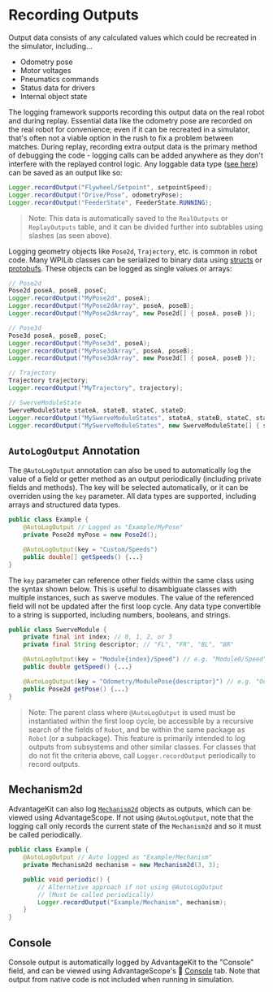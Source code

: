 # Recording Outputs

Output data consists of any calculated values which could be recreated in the simulator, including...

- Odometry pose
- Motor voltages
- Pneumatics commands
- Status data for drivers
- Internal object state

The logging framework supports recording this output data on the real robot and during replay. Essential data like the odometry pose are recorded on the real robot for convenience; even if it can be recreated in a simulator, that's often not a viable option in the rush to fix a problem between matches. During replay, recording extra output data is the primary method of debugging the code - logging calls can be added anywhere as they don't interfere with the replayed control logic. Any loggable data type ([see here](DATA-FLOW.md#simple-data-types)) can be saved as an output like so:

```java
Logger.recordOutput("Flywheel/Setpoint", setpointSpeed);
Logger.recordOutput("Drive/Pose", odometryPose);
Logger.recordOutput("FeederState", FeederState.RUNNING);
```

> Note: This data is automatically saved to the `RealOutputs` or `ReplayOutputs` table, and it can be divided further into subtables using slashes (as seen above).

Logging geometry objects like `Pose2d`, `Trajectory`, etc. is common in robot code. Many WPILib classes can be serialized to binary data using [structs](https://github.com/wpilibsuite/allwpilib/blob/main/wpiutil/doc/struct.adoc) or [protobufs](https://protobuf.dev). These objects can be logged as single values or arrays:

```java
// Pose2d
Pose2d poseA, poseB, poseC;
Logger.recordOutput("MyPose2d", poseA);
Logger.recordOutput("MyPose2dArray", poseA, poseB);
Logger.recordOutput("MyPose2dArray", new Pose2d[] { poseA, poseB });

// Pose3d
Pose3d poseA, poseB, poseC;
Logger.recordOutput("MyPose3d", poseA);
Logger.recordOutput("MyPose3dArray", poseA, poseB);
Logger.recordOutput("MyPose3dArray", new Pose3d[] { poseA, poseB });

// Trajectory
Trajectory trajectory;
Logger.recordOutput("MyTrajectory", trajectory);

// SwerveModuleState
SwerveModuleState stateA, stateB, stateC, stateD;
Logger.recordOutput("MySwerveModuleStates", stateA, stateB, stateC, stateD);
Logger.recordOutput("MySwerveModuleStates", new SwerveModuleState[] { stateA, stateB, stateC, stateD });
```

## `AutoLogOutput` Annotation

The `@AutoLogOutput` annotation can also be used to automatically log the value of a field or getter method as an output periodically (including private fields and methods). The key will be selected automatically, or it can be overriden using the `key` parameter. All data types are supported, including arrays and structured data types.

```java
public class Example {
    @AutoLogOutput // Logged as "Example/MyPose"
    private Pose2d myPose = new Pose2d();

    @AutoLogOutput(key = "Custom/Speeds")
    public double[] getSpeeds() {...}
}
```

The `key` parameter can reference other fields within the same class using the syntax shown below. This is useful to disambiguate classes with multiple instances, such as swerve modules. The value of the referenced field will not be updated after the first loop cycle. Any data type convertible to a string is supported, including numbers, booleans, and strings.

```java
public class SwerveModule {
    private final int index; // 0, 1, 2, or 3
    private final String descriptor; // "FL", "FR", "BL", "BR"

    @AutoLogOutput(key = "Module{index}/Speed") // e.g. "Module0/Speed"
    public double getSpeed() {...}

    @AutoLogOutput(key = "Odometry/ModulePose{descriptor}") // e.g. "Odometry/ModulePoseFL"
    public Pose2d getPose() {...}
}
```

> Note: The parent class where `@AutoLogOutput` is used must be instantiated within the first loop cycle, be accessible by a recursive search of the fields of `Robot`, and be within the same package as `Robot` (or a subpackage). This feature is primarily intended to log outputs from subsystems and other similar classes. For classes that do not fit the criteria above, call `Logger.recordOutput` periodically to record outputs.

## Mechanism2d

AdvantageKit can also log [`Mechanism2d`](https://docs.wpilib.org/en/stable/docs/software/dashboards/glass/mech2d-widget.html) objects as outputs, which can be viewed using AdvantageScope. If not using `@AutoLogOutput`, note that the logging call only records the current state of the `Mechanism2d` and so it must be called periodically.

```java
public class Example {
    @AutoLogOutput // Auto logged as "Example/Mechanism"
    private Mechanism2d mechanism = new Mechanism2d(3, 3);

    public void periodic() {
        // Alternative approach if not using @AutoLogOutput
        // (Must be called periodically)
        Logger.recordOutput("Example/Mechanism", mechanism);
    }
}
```

## Console

Console output is automatically logged by AdvantageKit to the "Console" field, and can be viewed using AdvantageScope's 💬 [Console](https://github.com/Mechanical-Advantage/AdvantageScope/blob/main/docs/tabs/CONSOLE.md) tab. Note that output from native code is not included when running in simulation.
